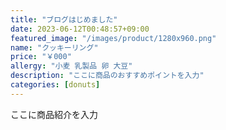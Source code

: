 ```yaml
---
title: "ブログはじめました"
date: 2023-06-12T00:48:57+09:00
featured_image: "/images/product/1280x960.png"
name: "クッキーリング"
price: "￥000"
allergy: "小麦 乳製品 卵 大豆"
description: "ここに商品のおすすめポイントを入力"
categories: [donuts]
---
```


ここに商品紹介を入力
